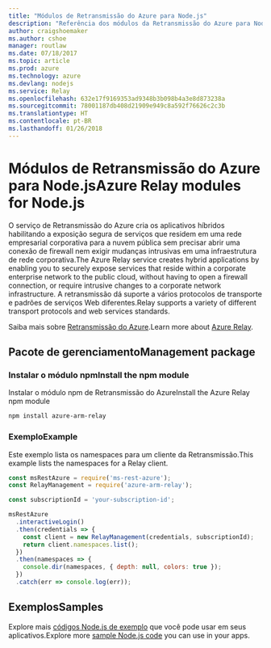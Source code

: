 ```yaml
---
title: "Módulos de Retransmissão do Azure para Node.js"
description: "Referência dos módulos da Retransmissão do Azure para Node.js"
author: craigshoemaker
ms.author: cshoe
manager: routlaw
ms.date: 07/18/2017
ms.topic: article
ms.prod: azure
ms.technology: azure
ms.devlang: nodejs
ms.service: Relay
ms.openlocfilehash: 632e17f9169353ad9348b3b098b4a3e8d873238a
ms.sourcegitcommit: 78001187db408d21909e949c8a592f76626c2c3b
ms.translationtype: HT
ms.contentlocale: pt-BR
ms.lasthandoff: 01/26/2018
---
```

# <a name="azure-relay-modules-for-nodejs"></a><span data-ttu-id="a6e1a-103">Módulos de Retransmissão do Azure para Node.js</span><span class="sxs-lookup"><span data-stu-id="a6e1a-103">Azure Relay modules for Node.js</span></span>

<span data-ttu-id="a6e1a-104">O serviço de Retransmissão do Azure cria os aplicativos híbridos habilitando a exposição segura de serviços que residem em uma rede empresarial corporativa para a nuvem pública sem precisar abrir uma conexão de firewall nem exigir mudanças intrusivas em uma infraestrutura de rede corporativa.</span><span class="sxs-lookup"><span data-stu-id="a6e1a-104">The Azure Relay service creates hybrid applications by enabling you to securely expose services that reside within a corporate enterprise network to the public cloud, without having to open a firewall connection, or require intrusive changes to a corporate network infrastructure.</span></span> <span data-ttu-id="a6e1a-105">A retransmissão dá suporte a vários protocolos de transporte e padrões de serviços Web diferentes.</span><span class="sxs-lookup"><span data-stu-id="a6e1a-105">Relay supports a variety of different transport protocols and web services standards.</span></span>

<span data-ttu-id="a6e1a-106">Saiba mais sobre [Retransmissão do Azure](https://docs.microsoft.com/azure/service-bus-relay/relay-what-is-it).</span><span class="sxs-lookup"><span data-stu-id="a6e1a-106">Learn more about [Azure Relay](https://docs.microsoft.com/azure/service-bus-relay/relay-what-is-it).</span></span>

## <a name="management-package"></a><span data-ttu-id="a6e1a-107">Pacote de gerenciamento</span><span class="sxs-lookup"><span data-stu-id="a6e1a-107">Management package</span></span>

### <a name="install-the-npm-module"></a><span data-ttu-id="a6e1a-108">Instalar o módulo npm</span><span class="sxs-lookup"><span data-stu-id="a6e1a-108">Install the npm module</span></span>

<span data-ttu-id="a6e1a-109">Instalar o módulo npm de Retransmissão do Azure</span><span class="sxs-lookup"><span data-stu-id="a6e1a-109">Install the Azure Relay npm module</span></span>

```bash
npm install azure-arm-relay
```

### <a name="example"></a><span data-ttu-id="a6e1a-110">Exemplo</span><span class="sxs-lookup"><span data-stu-id="a6e1a-110">Example</span></span>

<span data-ttu-id="a6e1a-111">Este exemplo lista os namespaces para um cliente da Retransmissão.</span><span class="sxs-lookup"><span data-stu-id="a6e1a-111">This example lists the namespaces for a Relay client.</span></span>

```javascript
const msRestAzure = require('ms-rest-azure');
const RelayManagement = require('azure-arm-relay');

const subscriptionId = 'your-subscription-id';

msRestAzure
  .interactiveLogin()
  .then(credentials => {
    const client = new RelayManagement(credentials, subscriptionId);
    return client.namespaces.list();
  })
  .then(namespaces => {
    console.dir(namespaces, { depth: null, colors: true });
  })
  .catch(err => console.log(err));
```

## <a name="samples"></a><span data-ttu-id="a6e1a-112">Exemplos</span><span class="sxs-lookup"><span data-stu-id="a6e1a-112">Samples</span></span>

<span data-ttu-id="a6e1a-113">Explore mais [códigos Node.js de exemplo](https://azure.microsoft.com/resources/samples/?platform=nodejs) que você pode usar em seus aplicativos.</span><span class="sxs-lookup"><span data-stu-id="a6e1a-113">Explore more [sample Node.js code](https://azure.microsoft.com/resources/samples/?platform=nodejs) you can use in your apps.</span></span>
